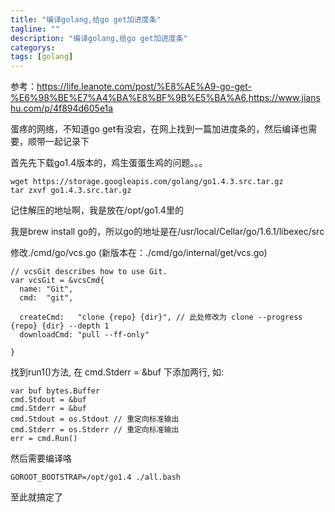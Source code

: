 ```yaml
---
title: "编译golang,给go get加进度条"
tagline: ""
description: "编译golang,给go get加进度条"
categorys: 
tags: [golang]
---
```


参考：<https://life.leanote.com/post/%E8%AE%A9-go-get-%E6%98%BE%E7%A4%BA%E8%BF%9B%E5%BA%A6>,<https://www.jianshu.com/p/4f894d605e1a>

蛋疼的网络，不知道go get有没宕，在网上找到一篇加进度条的，然后编译也需要，顺带一起记录下

首先先下载go1.4版本的，鸡生蛋蛋生鸡的问题。。。


    wget https://storage.googleapis.com/golang/go1.4.3.src.tar.gz
    tar zxvf go1.4.3.src.tar.gz

记住解压的地址啊，我是放在/opt/go1.4里的

我是brew install go的，所以go的地址是在/usr/local/Cellar/go/1.6.1/libexec/src

修改./cmd/go/vcs.go (新版本在：./cmd/go/internal/get/vcs.go)

    // vcsGit describes how to use Git.
    var vcsGit = &vcsCmd{
      name: "Git",
      cmd:  "git",

      createCmd:   "clone {repo} {dir}", // 此处修改为 clone --progress {repo} {dir} --depth 1
      downloadCmd: "pull --ff-only"

    }

找到run1()方法, 在 cmd.Stderr = &buf 下添加两行, 如:

    var buf bytes.Buffer
    cmd.Stdout = &buf
    cmd.Stderr = &buf
    cmd.Stdout = os.Stdout // 重定向标准输出
    cmd.Stderr = os.Stderr // 重定向标准输出
    err = cmd.Run()

然后需要编译咯

    GOROOT_BOOTSTRAP=/opt/go1.4 ./all.bash

至此就搞定了
